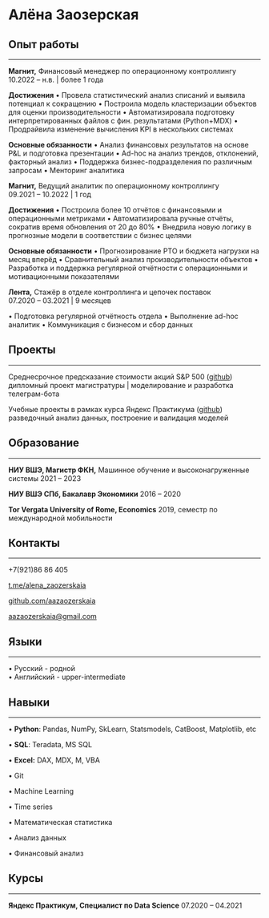 # Алёна Заозерская

## Опыт работы

---

**Магнит,** Финансовый менеджер по операционному контроллингу   
10.2022 – н.в. | более 1 года

**Достижения**
• Провела статистический анализ списаний и выявила потенциал к сокращению
• Построила модель кластеризации объектов для оценки производительности
• Автоматизировала подготовку интерпретированных файлов с фин. результатами (Python+MDX)
• Продрайвила изменение вычисления KPI в нескольких системах

**Основные обязанности**
• Анализ финансовых результатов на основе P&L и подготовка презентации
• Ad-hoc на анализ трендов, отклонений, факторный анализ
• Поддержка бизнес-подразделения по различным запросам
• Менторинг аналитика

**Магнит,** Ведущий аналитик по операционному контроллингу  
09.2021 – 10.2022 | 1 год

**Достижения**
• Построила более 10 отчётов с финансовыми и операционными метриками
• Автоматизировала ручные отчёты, сократив время обновления от 20 до 80%
• Внедрила новую логику в прогнозные модели в соответствии с бизнес целями

**Основные обязанности**
• Прогнозирование РТО и бюджета нагрузки на месяц вперёд 
• Сравнительный анализ производительности объектов
• Разработка и поддержка регулярной отчётности с операционными и мотивационными показателями

**Лента,** Стажёр в отделе контроллинга и цепочек поставок  
07.2020 – 03.2021 | 9 месяцев

• Подготовка регулярной отчётность отдела
• Выполнение ad-hoc аналитик
• Коммуникация с бизнесом и сбор данных

## Проекты

---

Среднесрочное предсказание стоимости акций S&P 500 ([github](https://github.com/aazaozerskaia/Stock_Price_Prediction))  
дипломный проект магистратуры | моделирование и разработка телеграм-бота

Учебные проекты в рамках курса Яндекс Практикума ([github](https://github.com/aazaozerskaia/YaPraktikum))  
разведочный анализ данных, построение и валидация моделей

## Образование

---

**НИУ ВШЭ, Магистр ФКН,** Машинное обучение и высоконагруженные системы
2021 – 2023

**НИУ ВШЭ СПб, Бакалавр Экономики**
2016 – 2020

**Tor Vergata University of Rome, Economics**
2019, семестр по международной мобильности

## Контакты

---

+7(921)86 86 405

[t.me/alena_zaozerskaia](https://t.me/alena_zaozerskaia)

[github.com/aazaozerskaia](https://github.com/aazaozerskaia)

aazaozerskaia@gmail.com

## Языки

---

•   Русский - родной  
•   Английский - upper-intermediate

## Навыки

---

• **Python**: Pandas, NumPy, SkLearn,  Statsmodels, CatBoost, Matplotlib, etc 

• **SQL**: Teradata, MS SQL

• **Excel:** DAX, MDX, M, VBA

• Git 

• Machine Learning 

• Time series

• Математическая статистика 

• Анализ данных

• Финансовый анализ

## Курсы

---

**Яндекс Практикум, Специалист по Data Science**
07.2020 – 04.2021

